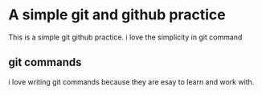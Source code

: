 # A simple git and github practice 
This is a simple git github practice. i love the simplicity in git command
## git commands
i love writing git commands because they are esay to learn and work with.